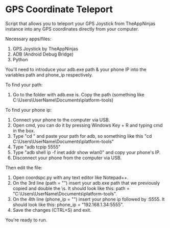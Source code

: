 # GPS Coordinate Teleport
Script that allows you to teleport your GPS Joystick from TheAppNinjas instance into any GPS coordinates directly from your computer.

Necessary apps/files:
1. GPS Joystick by TheAppNinjas 
2. ADB (Android Debug Bridge)
3. Python

You'll need to introduce your adb.exe path & your phone IP into the variables path and phone_ip respectively.

To find your path:
1. Go to the folder with adb.exe is. Copy the path (something like C:\Users\UserName\Documents\platform-tools)

To find your phone ip:
1. Connect your phone to the computer via USB.
2. Open cmd, you can do it by pressing Windows Key + R and typing cmd in the box.
3. Type "cd " and paste your path for adb, so something like this "cd C:\Users\UserName\Documents\platform-tools"
4. Type "adb tcpip 5555"
5. Type "adb shell ip -f inet addr show wlan0" and copy your phone's IP.
6. Disconnect your phone from the computer via USB.

Then edit the file:
1. Open coordspc.py with any text editor like Notepad++.
2. On the 3rd line (path = "") insert your adb.exe path that we previously copied and double the \s. It should look like this: path = "C:\\Users\\UserName\\Documents\\platform-tools".
3. On the 4th line (phone_ip = "") insert your phone ip followed by :5555. It should look like this: phone_ip = "192.168.1.34:5555".
4. Save the changes (CTRL+S) and exit. 

You're ready to run.
